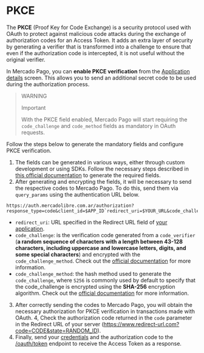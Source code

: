 # PKCE

The **PKCE** (Proof Key for Code Exchange) is a security protocol used with OAuth to protect against malicious code attacks during the exchange of authorization codes for an Access Token. It adds an extra layer of security by generating a verifier that is transformed into a challenge to ensure that even if the authorization code is intercepted, it is not useful without the original verifier.

In Mercado Pago, you can **enable PKCE verification** from the [Application details](/developers/en/docs/your-integrations/application-details) screen. This allows you to send an additional secret code to be used during the authorization process.

> WARNING
>
> Important
>
> With the PKCE field enabled, Mercado Pago will start requiring the `code_challenge` and `code_method` fields as mandatory in OAuth requests.

Follow the steps below to generate the mandatory fields and configure PKCE verification.

1. The fields can be generated in various ways, either through custom development or using SDKs. Follow the necessary steps described in [this official documentation](https://datatracker.ietf.org/doc/html/rfc7636#section-4) to generate the required fields.
2. After generating and encrypting the fields, it will be necessary to send the respective codes to Mercado Pago. To do this, send them via `query_params` using the authentication URL below.

```URL
https://auth.mercadolibre.com.ar/authorization?response_type=code&client_id=$APP_ID`redirect_uri=$YOUR_URL&code_challenge=$CODE_CHALLENGE&code_challenge_method=$CODE_METHOD
```

- `redirect_uri`: URL specified in the Redirect URL field of [your application](/developers/en/guides/additional-content/your-integrations/application-details).
- `code_challenge`: is the verification code generated from a `code_verifier` (**a random sequence of characters with a length between 43-128 characters, including uppercase and lowercase letters, digits, and some special characters**) and encrypted with the `code_challenge_method`. Check out the [official documentation](https://datatracker.ietf.org/doc/html/rfc7636#section-4) for more information.
- `code_challenge_method`: the hash method used to generate the `code_challenge`, where `S256` is commonly used by default to specify that the code_challenge is encrypted using the **SHA-256** encryption algorithm. Check out the [official documentation](https://datatracker.ietf.org/doc/html/rfc7636#section-4) for more information.

3. After correctly sending the codes to Mercado Pago, you will obtain the necessary authorization for PKCE verification in transactions made with OAuth.
4, Check the authorization code returned in the `code` parameter in the Redirect URL of your server (https://www.redirect-url.com?code=CODE&state=RANDOM_ID).
5. Finally, send your [credentials](/developers/pt/guides/additional-content/your-integrations/credentials) and the authorization code to the [/oauth/token](/developers/pt/reference/oauth/_oauth_token/post) endpoint to receive the Access Token as a response.